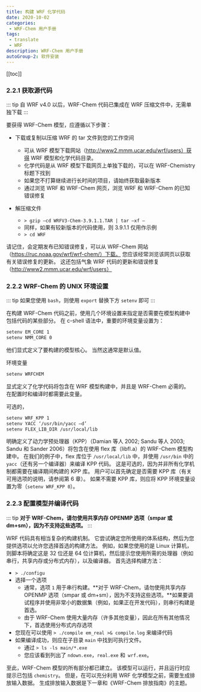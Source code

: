 ```yaml
---
title: 构建 WRF 化学代码
date: 2020-10-02
categories:
 - WRF-Chem 用户手册
tags:
 - translate
 - WRF
description: WRF-Chem 用户手册
autoGroup-2: 软件安装
---
```


[[toc]]

### 2.2.1 获取源代码

::: tip
自 WRF v4.0 以后，WRF-Chem 代码已集成在 WRF 压缩文件中，无需单独下载
:::

要获得 WRF-Chem 模型，应遵循以下步骤：

- 下载或复制以压缩 WRF 的 tar 文件到您的工作空间
  - 可从 WRF 模型下载网站（http://www2.mmm.ucar.edu/wrf/users）获得 WRF 模型和化学代码目录。
  - 化学代码是从 WRF 模型下载网页上单独下载的，可以在 WRF-Chemistry 标题下找到
  - 如果您不打算继续进行长时间的项目，请始终获取最新版本
  - 通过浏览 WRF 和 WRF-Chem 网页，浏览 WRF 和 WRF-Chem 的已知错误修复

- 解压缩文件
  - `> gzip –cd WRFV3-Chem-3.9.1.1.TAR | tar –xf –`
  - 同样，如果有较新版本的代码使用，则 3.9.1.1 仅用作示例
  - `> cd WRF`

请记住，会定期发布已知错误修复，可以从 WRF-Chem 网站（https://ruc.noaa.gov/wrf/wrf-chem/）下载。
您应该经常浏览该网页以获取有关错误修复的更新。
这还包括气象 WRF 代码的更新和错误修复（http://www2.mmm.ucar.edu/wrf/users）

### 2.2.2 WRF-Chem 的 UNIX 环境设置

::: tip
如果您使用 `bash`，则使用 `export` 替换下方 `setenv` 即可
:::

在构建 WRF-Chem 代码之前，使用几个环境设置来指定是否需要在模型构建中包括代码的某些部分。
在 c-shell 语法中，重要的环境变量设置为：

```sh
setenv EM_CORE 1
setenv NMM_CORE 0
```

他们显式定义了要构建的模型核心。
当然这通常是默认值。

环境变量

```sh
setenv WRFCHEM
```

显式定义了化学代码将包含在 WRF 模型构建中，并且是 WRF-Chem 必需的。
在配置时和编译时都需要此变量。

可选的，

```sh
setenv WRF_KPP 1
setenv YACC ‘/usr/bin/yacc –d’
setenv FLEX_LIB_DIR /usr/local/lib
```

明确定义了动力学预处理器（KPP）（Damian 等人 2002; Sandu 等人 2003; Sandu 和 Sander 2006）将包含在使用 flex 库（libfl.a）的 WRF-Chem 模型构建中。
在我们的例子中，flex 库位于 `/usr/local/lib` 中，并使用 `/usr/bin` 中的 `yacc`（还有另一个编译器）来编译 KPP 代码。
这是可选的，因为并非所有化学机制都需要在编译期间构建的 KPP 库。
用户可以首先确定是否需要 KPP 库（有关可用选项的说明，请参阅第 6 章）。
如果不需要 KPP 库，则应将 KPP 环境变量设置为零（`setenv WRF_KPP 0`）。

### 2.2.3 配置模型并编译代码

::: tip
**对于 WRF-Chem，请勿使用共享内存 OPENMP 选项（smpar 或 dm+sm），因为不支持这些选项。**
:::

WRF 代码具有相当复杂的构建机制。
它尝试确定您所使用的体系结构，然后为您提供选项以允许您选择首选的构建方法。
例如，如果您使用的是 Linux 计算机，则脚本将确定这是 32 位还是 64 位计算机，然后提示您使用所需的处理器（例如串行，共享内存或分布式内存），以及编译器。
首先选择构建方法：

- `> ./configu`
- 选择一个选项
  - 通常，选项 `1` 用于串行构建。**对于 WRF-Chem，请勿使用共享内存 OPENMP 选项（smpar 或 dm+sm），因为不支持这些选项。**如果要调试程序并使用非常小的数据集（例如，如果正在开发代码），则串行构建是首选。
  - 由于 WRF-Chem 使用大量内存（许多其他变量），因此在所有其他情况下，首选使用分布式内存选项
- 您现在可以使用 `> ./compile em_real >& compile.log` 来编译代码
- 如果编译成功，则应在子目录 `main` 中找到可执行文件。
  - 通过 `> ls -ls main/*.exe`
  - 您应该看到列出了 `ndown.exe`，`real.exe` 和` wrf.exe`。

至此，WRF-Chem 模型的所有部分都已建立。
该模型可以运行，并且运行时应提示已包括 `chemistry`。
但是，在可以充分利用 WRF 化学模型之前，需要生成排放输入数据。
生成排放输入数据是下一章和《WRF-Chem 排放指南》的主题。